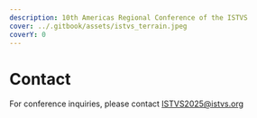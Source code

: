 ```yaml
---
description: 10th Americas Regional Conference of the ISTVS
cover: ../.gitbook/assets/istvs_terrain.jpeg
coverY: 0
---
```


# Contact

For conference inquiries, please contact [ISTVS2025@istvs.org](mailto:ISTVS2025@istvs.org)

